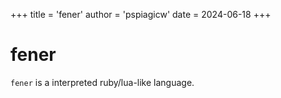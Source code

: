 +++
title = 'fener'
author = 'pspiagicw'
date = 2024-06-18
+++

# fener

`fener` is a interpreted ruby/lua-like language.

